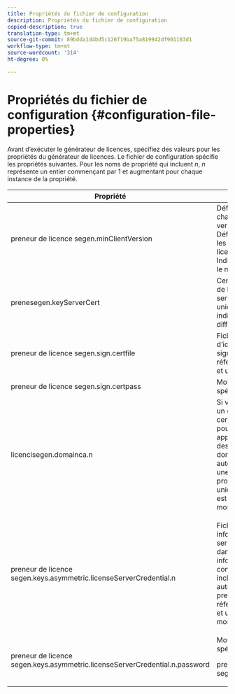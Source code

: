 ```yaml
---
title: Propriétés du fichier de configuration
description: Propriétés du fichier de configuration
copied-description: true
translation-type: tm+mt
source-git-commit: 89bdda1d4bd5c126f19ba75a819942df901183d1
workflow-type: tm+mt
source-wordcount: '314'
ht-degree: 0%

---
```



# Propriétés du fichier de configuration {#configuration-file-properties}

Avant d’exécuter le générateur de licences, spécifiez des valeurs pour les propriétés du générateur de licences. Le fichier de configuration spécifie les propriétés suivantes. Pour les noms de propriété qui incluent *n*, *n* représente un entier commençant par 1 et augmentant pour chaque instance de la propriété.

<table frame="all" colsep="1" rowsep="1" class="+ topic/table adobe-d/table " id="table_qk1_rry_n4"> 
 <thead class="- topic/thead "> 
  <tr rowsep="1" class="- topic/row "> 
   <th colname="1" class="- topic/entry entry"> Propriété </th> 
   <th colname="2" class="- topic/entry entry"> Description </th> 
  </tr> 
 </thead>
 <tbody class="- topic/tbody "> 
  <tr rowsep="1" class="- topic/row "> 
   <td colname="1" class="- topic/entry "><span class="+ topic/ph pr-d/codeph codeph"> preneur de licence segen.minClientVersion</span> </td> 
   <td colname="2" class="- topic/entry "> Définissez la version minimale du client prise en charge. Si elle n’est pas définie, toutes les versions sont prises en charge par défaut. Définissez cette valeur pour contrôler comment les clients plus âgés répondent aux exigences de licence qu’ils ne prennent pas en charge. Indiquez x (pour Accès aux Adobes x.0) où x est le numéro de version principal. </td> 
  </tr> 
  <tr rowsep="1" class="- topic/row "> 
   <td colname="1" class="- topic/entry "><span class="+ topic/ph pr-d/codeph codeph"> prenesegen.keyServerCert</span> </td> 
   <td colname="2" class="- topic/entry "> Certificat de serveur de clés (certificat de serveur de licences émis par un Adobe et utilisé par le serveur de clés). Ce certificat est utilisé uniquement si les métadonnées/stratégies indiquent qu’un serveur de clés est requis pour la diffusion de clés sur les périphériques iOS. </td> 
  </tr> 
  <tr rowsep="1" class="- topic/row "> 
   <td colname="1" class="- topic/entry "><span class="+ topic/ph pr-d/codeph codeph"> preneur de licence segen.sign.certfile</span> </td> 
   <td colname="2" class="- topic/entry "> Fichier PKCS12 contenant les informations d’identification du serveur de licences pour la signature des licences. Cette propriété doit faire référence à un fichier .pfx contenant un certificat et une clé privée. </td> 
  </tr> 
  <tr rowsep="1" class="- topic/row "> 
   <td colname="1" class="- topic/entry "><span class="+ topic/ph pr-d/codeph codeph"> preneur de licence segen.sign.certpass</span> </td> 
   <td colname="2" class="- topic/entry ">Mot de passe utilisé pour protéger le fichier spécifié par <span class="+ topic/ph pr-d/codeph codeph"> prensegen.sign.certfile.</span> </td> 
  </tr> 
  <tr rowsep="1" class="- topic/row "> 
   <td colname="1" class="- topic/entry "><span class="+ topic/ph pr-d/codeph codeph">licencisegen.domainca.n</span> </td> 
   <td colname="2" class="- topic/entry "> Si vous générez des licences liées à un domaine, un ou plusieurs certificats d’autorité de certification de domaine doivent être spécifiés pour indiquer les autorités de domaine approuvées par cet émetteur de licences. Si le destinataire de licence est un certificat de domaine, qui n’a pas été émis par l’une des autorités de certification de domaine spécifiées, une licence ne peut pas être générée. Cette propriété spécifie un fichier .cer contenant uniquement le certificat (le format PEM ou DER est acceptable). n doit augmenter monotoniquement, en commençant par 1. </td> 
  </tr> 
  <tr rowsep="1" class="- topic/row "> 
   <td colname="1" class="- topic/entry "><span class="+ topic/ph pr-d/codeph codeph">preneur de licence segen.keys.asymmetric.licenseServerCredential.n</span> </td> 
   <td colname="2" class="- topic/entry "> <p class="- topic/p ">Fichier PKCS12 facultatif contenant des informations d’identification supplémentaires du serveur de licences pour le déchiffrement du CEK dans les métadonnées et la stratégie. D’autres informations d’identification peuvent être configurées si le contenu a été précédemment inclus avec un certificat du serveur de licences autre que celui spécifié par <span class="codeph"> prensegen.sign.certfile</span>. Cette propriété doit faire référence à un fichier <span class="filepath"> .pfx</span> contenant un certificat et une clé privée. n doit augmenter monotoniquement, en commençant par 1. </p> </td> 
  </tr> 
  <tr rowsep="0" class="- topic/row "> 
   <td colname="1" class="- topic/entry "><span class="+ topic/ph pr-d/codeph codeph">preneur de licence segen.keys.asymmetric.licenseServerCredential.n.password</span> </td> 
   <td colname="2" class="- topic/entry ">Mot de passe utilisé pour protéger le fichier spécifié par : <p><span class="+ topic/ph pr-d/codeph codeph"> preneur de licence segen.keys.asymmetric.licenseServerCredential.n</span> </p> </td> 
  </tr> 
 </tbody> 
</table>

